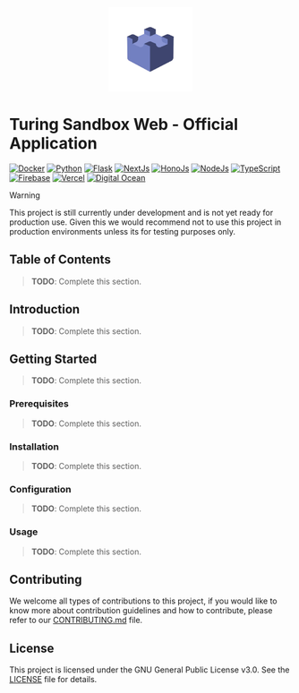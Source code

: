<div align="center">
  <img src="docs/assets/turing-sandbox-logo-rbg.png" alt="Turing Sandbox Logo" width="150" height="150"/>
</div>

# Turing Sandbox Web - Official Application

[![Docker](https://img.shields.io/badge/-Docker-black?style=flat&logo=docker&logoColor)]()
[![Python](https://img.shields.io/badge/-Python-black?style=flat&logo=python&logoColor)]()
[![Flask](https://img.shields.io/badge/-Flask-black?style=flat&logo=flask&logoColor)]()
[![NextJs](https://img.shields.io/badge/-NextJs-black?style=flat&logo=next.js&logoColore)]()
[![HonoJs](https://img.shields.io/badge/-HonoJs-black?style=flat&logo=hono&logoColor)]()
[![NodeJs](https://img.shields.io/badge/-NodeJs-black?style=flat&logo=node.js&logoColor)]()
[![TypeScript](https://img.shields.io/badge/-TypeScript-black?style=flat&logo=typescript&logoColor)]()
[![Firebase](https://img.shields.io/badge/-Firebase-black?style=flat&logo=firebase&logoColor=orange)]()
[![Vercel](https://img.shields.io/badge/-Vercel-black?style=flat&logo=vercel&logoColor=white)]()
[![Digital Ocean](https://img.shields.io/badge/-Digital%20Ocean-black?style=flat&logo=digitalocean&logoColor)]()

> [!WARNING]
> This project is still currently under development and is not yet ready for production use. Given this we would recommend not to use this project in production environments unless its for testing purposes only.


## Table of Contents

> **TODO**: Complete this section.

## Introduction

> **TODO**: Complete this section.

## Getting Started

> **TODO**: Complete this section.

### Prerequisites

> **TODO**: Complete this section.

### Installation

> **TODO**: Complete this section.

### Configuration

> **TODO**: Complete this section.

### Usage

> **TODO**: Complete this section.

## Contributing

We welcome all types of contributions to this project, if you would like to know more about contribution guidelines and how to contribute, please refer to our [CONTRIBUTING.md](docs/CONTRIBUTING.md) file.

## License

This project is licensed under the GNU General Public License v3.0. See the [LICENSE](LICENSE) file for details.